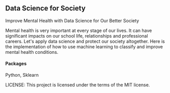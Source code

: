 ## Data Science for Society
Improve Mental Health with Data Science for Our Better Society

Mental health is very important at every stage of our lives. It can have significant impacts on our school life, relationships and professional careers. Let's apply data science and protect our society altogether. Here is the implementation of how to use machine learning to classify and improve mental health conditions.

#### Packages
Python, Sklearn

LICENSE: This project is licensed under the terms of the MIT license.
